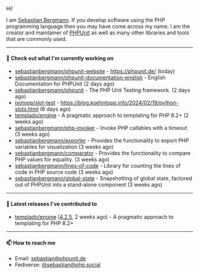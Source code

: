 Hi!

I am [Sebastian Bergmann](https://sebastian-bergmann.de/). If you develop software using the PHP programming language then you may have come across my name. I am the creator and maintainer of [PHPUnit](https://phpunit.de/) as well as many other libraries and tools that are commonly used.

---

#### 👷 Check out what I'm currently working on

- [sebastianbergmann/phpunit-website](https://github.com/sebastianbergmann/phpunit-website) - https://phpunit.de/ (today)
- [sebastianbergmann/phpunit-documentation-english](https://github.com/sebastianbergmann/phpunit-documentation-english) - English Documentation for PHPUnit (2 days ago)
- [sebastianbergmann/phpunit](https://github.com/sebastianbergmann/phpunit) - The PHP Unit Testing framework. (2 days ago)
- [isotopp/slot-test](https://github.com/isotopp/slot-test) - https://blog.koehntopp.info/2024/02/19/python-slots.html (6 days ago)
- [templado/engine](https://github.com/templado/engine) - A pragmatic approach to templating for PHP 8.2&#43; (2 weeks ago)
- [sebastianbergmann/php-invoker](https://github.com/sebastianbergmann/php-invoker) - Invoke PHP callables with a timeout (3 weeks ago)
- [sebastianbergmann/exporter](https://github.com/sebastianbergmann/exporter) - Provides the functionality to export PHP variables for visualization (3 weeks ago)
- [sebastianbergmann/comparator](https://github.com/sebastianbergmann/comparator) - Provides the functionality to compare PHP values for equality. (3 weeks ago)
- [sebastianbergmann/lines-of-code](https://github.com/sebastianbergmann/lines-of-code) - Library for counting the lines of code in PHP source code (3 weeks ago)
- [sebastianbergmann/global-state](https://github.com/sebastianbergmann/global-state) - Snapshotting of global state, factored out of PHPUnit into a stand-alone component (3 weeks ago)

---

#### 🔭 Latest releases I've contributed to

- [templado/engine](https://github.com/templado/engine) ([4.2.5](https://github.com/templado/engine/releases/tag/4.2.5), 2 weeks ago) - A pragmatic approach to templating for PHP 8.2&#43;

---

#### 📫 How to reach me

- Email: [sebastian@phpunit.de](mailto://sebastian@phpunit.de)
- Fediverse: [@sebastian@php.social](https://phpc.social/@sebastian)
